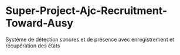 # Super-Project-Ajc-Recruitment-Toward-Ausy
Système de détection sonores et de présence avec enregistrement et récupération des états
